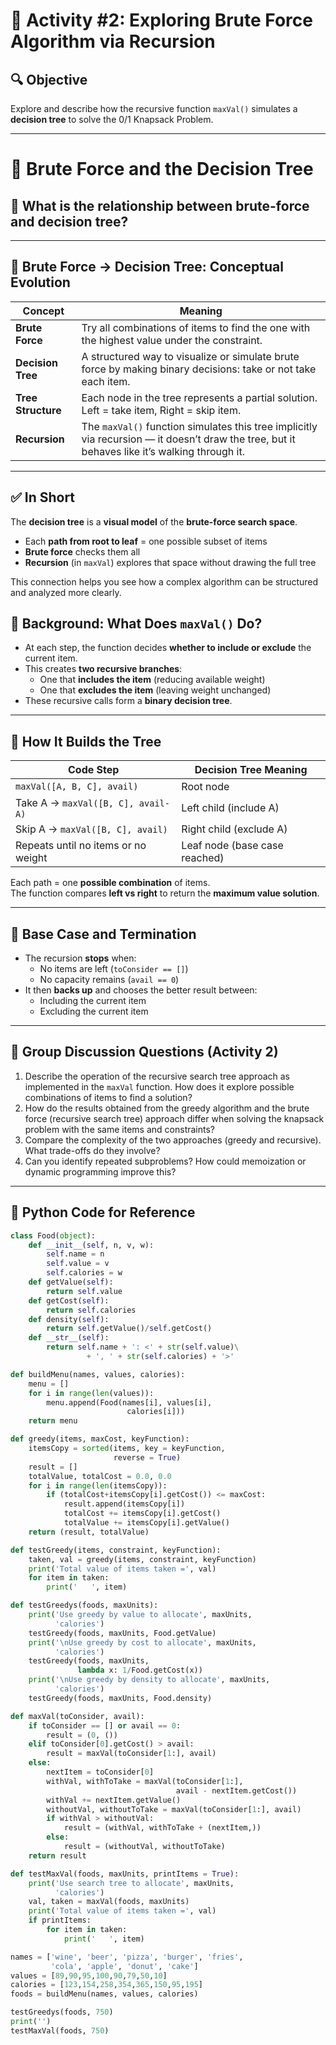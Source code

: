 # 🧩 Activity #2: Exploring Brute Force Algorithm via Recursion

## 🔍 Objective

Explore and describe how the recursive function `maxVal()` simulates a **decision tree** to solve the 0/1 Knapsack Problem.

---
# 🌳 Brute Force and the Decision Tree

## 🧠 What is the relationship between brute-force and decision tree?


---

## 🔄 Brute Force → Decision Tree: Conceptual Evolution

| Concept         | Meaning                                                                 |
|-----------------|-------------------------------------------------------------------------|
| **Brute Force** | Try all combinations of items to find the one with the highest value under the constraint. |
| **Decision Tree** | A structured way to visualize or simulate brute force by making binary decisions: take or not take each item. |
| **Tree Structure** | Each node in the tree represents a partial solution. Left = take item, Right = skip item. |
| **Recursion**   | The `maxVal()` function simulates this tree implicitly via recursion — it doesn’t draw the tree, but it behaves like it’s walking through it. |

---

## ✅ In Short

The **decision tree** is a **visual model** of the **brute-force search space**.

- Each **path from root to leaf** = one possible subset of items  
- **Brute force** checks them all  
- **Recursion** (in `maxVal`) explores that space without drawing the full tree

This connection helps you see how a complex algorithm can be structured and analyzed more clearly.


## 🧠 Background: What Does `maxVal()` Do?

- At each step, the function decides **whether to include or exclude** the current item.
- This creates **two recursive branches**:
  - One that **includes the item** (reducing available weight)
  - One that **excludes the item** (leaving weight unchanged)
- These recursive calls form a **binary decision tree**.

---

## 🌳 How It Builds the Tree

| Code Step                            | Decision Tree Meaning             |
|-------------------------------------|-----------------------------------|
| `maxVal([A, B, C], avail)`          | Root node                         |
| Take A → `maxVal([B, C], avail-A)`  | Left child (include A)            |
| Skip A → `maxVal([B, C], avail)`    | Right child (exclude A)           |
| Repeats until no items or no weight | Leaf node (base case reached)     |

Each path = one **possible combination** of items.  
The function compares **left vs right** to return the **maximum value solution**.

---

## 🔄 Base Case and Termination

- The recursion **stops** when:
  - No items are left (`toConsider == []`)
  - No capacity remains (`avail == 0`)
- It then **backs up** and chooses the better result between:
  - Including the current item
  - Excluding the current item

---

## 💬 Group Discussion Questions (Activity 2)

1. Describe the operation of the recursive search tree approach as implemented in the `maxVal` function. How does it explore possible combinations of items to find a solution?
2. How do the results obtained from the greedy algorithm and the brute force (recursive search tree) approach differ when solving the knapsack problem with the same items and constraints?
3. Compare the complexity of the two approaches (greedy and recursive). What trade-offs do they involve?
4. Can you identify repeated subproblems? How could memoization or dynamic programming improve this?

---

## 🧩 Python Code for Reference

```python
class Food(object):
    def __init__(self, n, v, w):
        self.name = n
        self.value = v
        self.calories = w
    def getValue(self):
        return self.value
    def getCost(self):
        return self.calories
    def density(self):
        return self.getValue()/self.getCost()
    def __str__(self):
        return self.name + ': <' + str(self.value)\
                 + ', ' + str(self.calories) + '>'

def buildMenu(names, values, calories):
    menu = []
    for i in range(len(values)):
        menu.append(Food(names[i], values[i],
                          calories[i]))
    return menu

def greedy(items, maxCost, keyFunction):
    itemsCopy = sorted(items, key = keyFunction,
                       reverse = True)
    result = []
    totalValue, totalCost = 0.0, 0.0
    for i in range(len(itemsCopy)):
        if (totalCost+itemsCopy[i].getCost()) <= maxCost:
            result.append(itemsCopy[i])
            totalCost += itemsCopy[i].getCost()
            totalValue += itemsCopy[i].getValue()
    return (result, totalValue)

def testGreedy(items, constraint, keyFunction):
    taken, val = greedy(items, constraint, keyFunction)
    print('Total value of items taken =', val)
    for item in taken:
        print('   ', item)

def testGreedys(foods, maxUnits):
    print('Use greedy by value to allocate', maxUnits,
          'calories')
    testGreedy(foods, maxUnits, Food.getValue)
    print('\nUse greedy by cost to allocate', maxUnits,
          'calories')
    testGreedy(foods, maxUnits,
               lambda x: 1/Food.getCost(x))
    print('\nUse greedy by density to allocate', maxUnits,
          'calories')
    testGreedy(foods, maxUnits, Food.density)

def maxVal(toConsider, avail):
    if toConsider == [] or avail == 0:
        result = (0, ())
    elif toConsider[0].getCost() > avail:
        result = maxVal(toConsider[1:], avail)
    else:
        nextItem = toConsider[0]
        withVal, withToTake = maxVal(toConsider[1:],
                                     avail - nextItem.getCost())
        withVal += nextItem.getValue()
        withoutVal, withoutToTake = maxVal(toConsider[1:], avail)
        if withVal > withoutVal:
            result = (withVal, withToTake + (nextItem,))
        else:
            result = (withoutVal, withoutToTake)
    return result

def testMaxVal(foods, maxUnits, printItems = True):
    print('Use search tree to allocate', maxUnits,
          'calories')
    val, taken = maxVal(foods, maxUnits)
    print('Total value of items taken =', val)
    if printItems:
        for item in taken:
            print('   ', item)

names = ['wine', 'beer', 'pizza', 'burger', 'fries',
         'cola', 'apple', 'donut', 'cake']
values = [89,90,95,100,90,79,50,10]
calories = [123,154,258,354,365,150,95,195]
foods = buildMenu(names, values, calories)

testGreedys(foods, 750)
print('')
testMaxVal(foods, 750)
